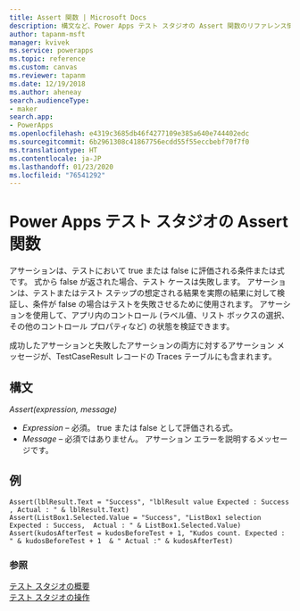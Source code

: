 ```yaml
---
title: Assert 関数 | Microsoft Docs
description: 構文など、Power Apps テスト スタジオの Assert 関数のリファレンス情報
author: tapanm-msft
manager: kvivek
ms.service: powerapps
ms.topic: reference
ms.custom: canvas
ms.reviewer: tapanm
ms.date: 12/19/2018
ms.author: aheneay
search.audienceType:
- maker
search.app:
- PowerApps
ms.openlocfilehash: e4319c3685db46f4277109e385a640e744402edc
ms.sourcegitcommit: 6b2961308c41867756ecdd55f55eccbebf70f7f0
ms.translationtype: HT
ms.contentlocale: ja-JP
ms.lasthandoff: 01/23/2020
ms.locfileid: "76541292"
---
```

# <a name="assert-function-in-power-apps-test-studio"></a>Power Apps テスト スタジオの Assert 関数

アサーションは、テストにおいて true または false に評価される条件または式です。 式から false が返された場合、テスト ケースは失敗します。 アサーションは、テストまたはテスト ステップの想定される結果を実際の結果に対して検証し、条件が false の場合はテストを失敗させるために使用されます。 アサーションを使用して、アプリ内のコントロール (ラベル値、リスト ボックスの選択、その他のコントロール プロパティなど) の状態を検証できます。  

成功したアサーションと失敗したアサーションの両方に対するアサーション メッセージが、TestCaseResult レコードの Traces テーブルにも含まれます。 

## <a name="syntax"></a>構文

*Assert(expression, message)*

- *Expression* – 必須。 true または false として評価される式。
- *Message* – 必須ではありません。 アサーション エラーを説明するメッセージです。 


## <a name="examples"></a>例

```Assert(lblResult.Text = "Success", "lblResult value Expected : Success , Actual : " & lblResult.Text)```<br>
```Assert(ListBox1.Selected.Value = "Success", "ListBox1 selection Expected : Success,  Actual : " & ListBox1.Selected.Value)```<br>
```Assert(kudosAfterTest = kudosBeforeTest + 1, "Kudos count. Expected : " & kudosBeforeTest + 1  & " Actual :" & kudosAfterTest)```

### <a name="see-also"></a>参照

[テスト スタジオの概要](../test-studio.md) <br>
[テスト スタジオの操作](../working-with-test-studio.md)
